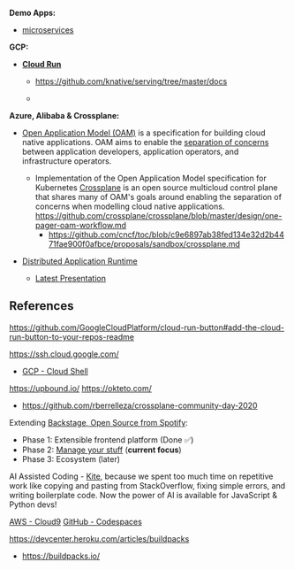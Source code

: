 **Demo Apps:**

  * [microservices](microservices-demo.md)

**GCP:**

* [**Cloud Run**](https://cloud.run)
  * https://github.com/knative/serving/tree/master/docs
  
  * 
   
**Azure, Alibaba & Crossplane:**

* [Open Application Model (OAM)](https://github.com/oam-dev/spec) is a specification for building cloud native applications. OAM aims to enable the [separation of concerns](https://github.com/oam-dev/spec/blob/d16d5add/introduction.md) between application developers, application operators, and infrastructure operators.
  
  * Implementation of the Open Application Model specification for Kubernetes 
 [Crossplane](https://crossplane.io/) is an open source multicloud control plane that shares many of OAM's goals around enabling the separation of concerns when modelling cloud native applications. https://github.com/crossplane/crossplane/blob/master/design/one-pager-oam-workflow.md
    * https://github.com/cncf/toc/blob/c9e6897ab38fed134e32d2b4471fae900f0afbce/proposals/sandbox/crossplane.md
 
* [Distributed Application Runtime](https://dapr.io/)
  * [Latest Presentation](https://github.com/dapr/docs/blob/master/presentations/Dapr%20Presentation%20Deck.pptx)

## References

https://github.com/GoogleCloudPlatform/cloud-run-button#add-the-cloud-run-button-to-your-repos-readme
    
https://ssh.cloud.google.com/
* [GCP - Cloud Shell](https://cloud.google.com/blog/products/gcp/introducing-google-cloud-shels-new-code-editor)

https://upbound.io/
https://okteto.com/
* https://github.com/rberrelleza/crossplane-community-day-2020
  
Extending [Backstage, Open Source from Spotify](https://backstage.io/):
* Phase 1: Extensible frontend platform (Done ✅) 
* Phase 2: [Manage your stuff](https://backstage.io/blog/2020/05/22/phase-2-service-catalog) (**current focus**)
* Phase 3: Ecosystem (later) 
  
AI Assisted Coding - [Kite](https://www.kite.com/), because we spent too much time on repetitive work like copying and pasting from StackOverflow, fixing simple errors, and writing boilerplate code. Now the power of AI is available for JavaScript & Python devs!

[AWS - Cloud9](https://aws.amazon.com/cloud9/)
[GitHub - Codespaces](https://github.com/features/codespaces)

https://devcenter.heroku.com/articles/buildpacks
* https://buildpacks.io/
